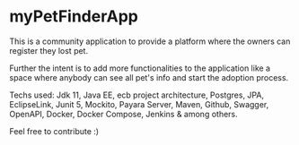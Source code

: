 # myPetFinderApp

This is a community application to provide a platform where the owners can register they lost pet.

Further the intent is to add more functionalities to the application like a space where anybody can see all pet's info and start the adoption process.

Techs used: Jdk 11, Java EE, ecb project architecture, Postgres, JPA, EclipseLink, Junit 5, Mockito, Payara Server, Maven, Github, Swagger, OpenAPI, Docker, Docker Compose, Jenkins & among others.

Feel free to contribute :) 
